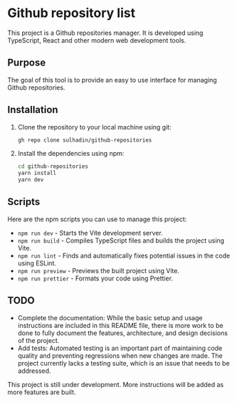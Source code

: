# Github repository list
This project is a Github repositories manager. It is developed using TypeScript, React and other modern web development tools.
## Purpose
The goal of this tool is to provide an easy to use interface for managing Github repositories.

## Installation
1. Clone the repository to your local machine using git:

    ```bash
    gh repo clone sulhadin/github-repositories
    ```
2. Install the dependencies using npm:
    ```bash
    cd github-repositories
    yarn install
    yarn dev
    ```

## Scripts

Here are the npm scripts you can use to manage this project:

- `npm run dev` - Starts the Vite development server.
- `npm run build` - Compiles TypeScript files and builds the project using Vite.
- `npm run lint` - Finds and automatically fixes potential issues in the code using ESLint.
- `npm run preview` - Previews the built project using Vite.
- `npm run prettier` - Formats your code using Prettier.


## TODO

- Complete the documentation: While the basic setup and usage instructions are included in this README file, there is more work to be done to fully document the features, architecture, and design decisions of the project.
- Add tests: Automated testing is an important part of maintaining code quality and preventing regressions when new changes are made. The project currently lacks a testing suite, which is an issue that needs to be addressed.

This project is still under development. More instructions will be added as more features are built.
